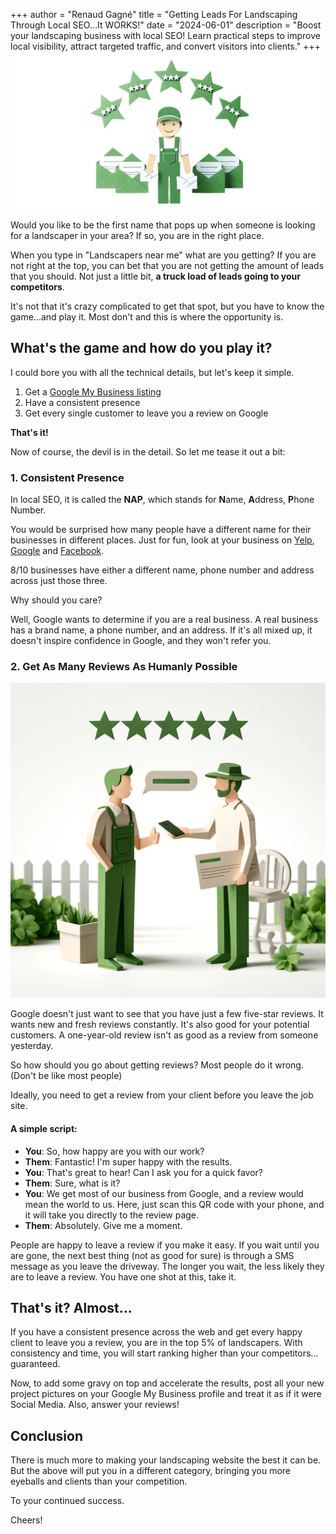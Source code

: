 +++
author = "Renaud Gagné"
title = "Getting Leads For Landscaping Through Local SEO...It WORKS!"
date = "2024-06-01"
description = "Boost your landscaping business with local SEO! Learn practical steps to improve local visibility, attract targeted traffic, and convert visitors into clients."
+++
![Papercraft local landscaper with 5 stars over his head representing reviews](landscaping_local_seo.jpg "Landscaping Local SEO")

Would you like to be the first name that pops up when someone is looking for a landscaper in your area? If so, you are in the right place.

When you type in "Landscapers near me" what are you getting? If you are not right at the top, you can bet that you are not getting the amount of leads that you should. Not just a little bit, **a truck load of leads going to your competitors**. 

It's not that it's crazy complicated to get that spot, but you have to know the game...and play it. Most don't and this is where the opportunity is.

## What's the game and how do you play it?

I could bore you with all the technical details, but let's keep it simple. 
1. Get a [Google My Business listing](https://business.google.com/)
2. Have a consistent presence
3. Get every single customer to leave you a review on Google

**That's it!**

Now of course, the devil is in the detail. So let me tease it out a bit:

### 1. Consistent Presence
In local SEO, it is called the **NAP**, which stands for **N**ame, **A**ddress, **P**hone Number. 

You would be surprised how many people have a different name for their businesses in different places. Just for fun, look at your business on [Yelp](https://business.yelp.com/), [Google](https://www.google.com) and [Facebook](https://www.facebook.com). 

8/10 businesses have either a different name, phone number and address across just those three.

Why should you care? 

Well, Google wants to determine if you are a real business. A real business has a brand name, a phone number, and an address. If it's all mixed up, it doesn't inspire confidence in Google, and they won't refer you.

### 2. Get As Many Reviews As Humanly Possible
![Papercraft local landscaper getting google reviews](reviews.webp "Landscaping Reviews")

Google doesn't just want to see that you have just a few five-star reviews. It wants new and fresh reviews constantly. It's also good for your potential customers. A one-year-old review isn't as good as a review from someone yesterday.

So how should you go about getting reviews? Most people do it wrong. (Don't be like most people)

Ideally, you need to get a review from your client before you leave the job site. 

#### A simple script:

- **You**: So, how happy are you with our work?
- **Them**: Fantastic! I'm super happy with the results.
- **You**: That's great to hear! Can I ask you for a quick favor?
- **Them**: Sure, what is it?
- **You**: We get most of our business from Google, and a review would mean the world to us. Here, just scan this QR code with your phone, and it will take you directly to the review page.
- **Them**: Absolutely. Give me a moment.

People are happy to leave a review if you make it easy. If you wait until you are gone, the next best thing (not as good for sure) is through a SMS message as you leave the driveway. The longer you wait, the less likely they are to leave a review. You have one shot at this, take it.

## That's it? Almost...
If you have a consistent presence across the web and get every happy client to leave you a review, you are in the top 5% of landscapers. With consistency and time, you will start ranking higher than your competitors…guaranteed.

Now, to add some gravy on top and accelerate the results, post all your new project pictures on your Google My Business profile and treat it as if it were Social Media. Also, answer your reviews!

## Conclusion

There is much more to making your landscaping website the best it can be. But the above will put you in a different category, bringing you more eyeballs and clients than your competition.

To your continued success.

Cheers!


